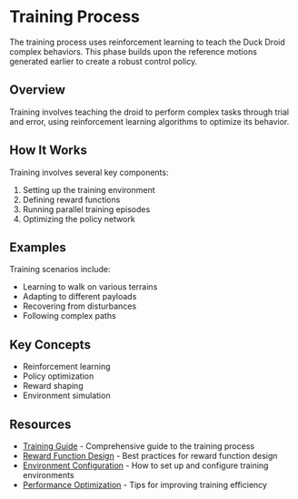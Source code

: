 # Training Process

The training process uses reinforcement learning to teach the Duck Droid complex behaviors. This phase builds upon the reference motions generated earlier to create a robust control policy.

## Overview

Training involves teaching the droid to perform complex tasks through trial and error, using reinforcement learning algorithms to optimize its behavior.

## How It Works

Training involves several key components:

1. Setting up the training environment
2. Defining reward functions
3. Running parallel training episodes
4. Optimizing the policy network

## Examples

Training scenarios include:

- Learning to walk on various terrains
- Adapting to different payloads
- Recovering from disturbances
- Following complex paths

## Key Concepts

- Reinforcement learning
- Policy optimization
- Reward shaping
- Environment simulation

## Resources

- [Training Guide](docs/training_guide.md) - Comprehensive guide to the training process
- [Reward Function Design](docs/reward_design.md) - Best practices for reward function design
- [Environment Configuration](docs/environment.md) - How to set up and configure training environments
- [Performance Optimization](docs/optimization.md) - Tips for improving training efficiency 
